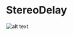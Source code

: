 # StereoDelay

![alt text](https://github.com/joeloftusdev/StereoDelay/blob/master/Resources/Screenshot.png "Screenshot")
